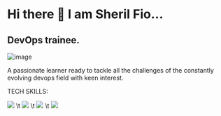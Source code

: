 # Hi there 👋  I am Sheril Fio...

## DevOps trainee.

![image](https://media.istockphoto.com/id/1303169188/photo/devops-concept.jpg?s=612x612&w=0&k=20&c=RzgMNp4TqIzpjZddZ4Lqyun9uXg5P1uF586BBIy1Fu8=)

A passionate learner ready to tackle all the challenges of the constantly evolving devops field with keen interest.

TECH SKILLS:

<!-- ![image]("https://media.istockphoto.com/id/1303169188/photo/devops-concept.jpg?s=612x612&w=0&k=20&c=RzgMNp4TqIzpjZddZ4Lqyun9uXg5P1uF586BBIy1Fu8=" />) -->

   <img src="https://img.shields.io/badge/Docker-2CA5E0?style=for-the-badge&logo=docker&logoColor=white" />
   \t <img src="https://img.shields.io/badge/Helm-0F1689?style=for-the-badge&logo=Helm&labelColor=0F1689" />
\t <img src="https://img.shields.io/badge/kubernetes-326ce5.svg?&style=for-the-badge&logo=kubernetes&logoColor=white" />
\t <img src="https://img.shields.io/badge/Linux-FCC624?style=for-the-badge&logo=linux&logoColor=black" />

  
